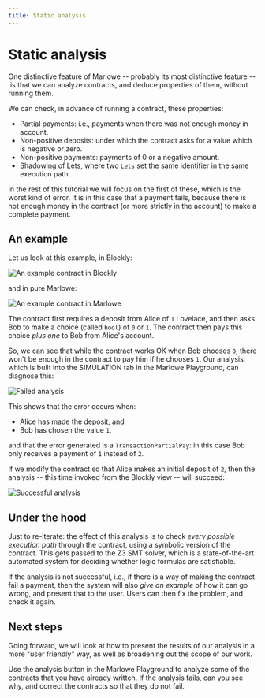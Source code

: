 ```yaml
---
title: Static analysis
---
```


# Static analysis

One distinctive feature of Marlowe -- probably its most distinctive
feature -- is that we can analyze contracts, and deduce properties of
them, without running them.

We can check, in advance of running a contract, these properties:

-   Partial payments: i.e., payments when there was not enough money in
    account.
-   Non-positive deposits: under which the contract asks for a value
    which is negative or zero.
-   Non-positive payments: payments of 0 or a negative amount.
-   Shadowing of Lets, where two `Lets` set the same identifier in the
    same execution path.

In the rest of this tutorial we will focus on the first of these, which
is the worst kind of error. It is in this case that a payment fails,
because there is not enough money in the contract (or more strictly in
the account) to make a complete payment.

## An example

Let us look at this example, in Blockly:

![An example contract in Blockly](images/analysis1.png)

and in pure Marlowe:

![An example contract in Marlowe](images/analysis2.png)

The contract first requires a deposit from Alice of `1` Lovelace, and
then asks Bob to make a choice (called `bool`) of `0` or `1`. The
contract then pays this choice *plus one* to Bob from Alice's account.

So, we can see that while the contract works OK when Bob chooses `0`,
there won't be enough in the contract to pay him if he chooses `1`. Our
analysis, which is built into the SIMULATION tab in the Marlowe
Playground, can diagnose this:

![Failed analysis](images/analysis3.png)

This shows that the error occurs when:

-   Alice has made the deposit, and
-   Bob has chosen the value `1`.

and that the error generated is a `TransactionPartialPay`: in this case
Bob only receives a payment of `1` instead of `2`.

If we modify the contract so that Alice makes an initial deposit of `2`,
then the analysis -- this time invoked from the Blockly view -- will
succeed:

![Successful analysis](images/analysis4.png)

## Under the hood

Just to re-iterate: the effect of this analysis is to check *every
possible execution path* through the contract, using a symbolic version
of the contract. This gets passed to the Z3 SMT solver, which is a
state-of-the-art automated system for deciding whether logic formulas
are satisfiable.

If the analysis is not successful, i.e., if there is a way of making the
contract fail a payment, then the system will also *give an example* of
how it can go wrong, and present that to the user. Users can then fix
the problem, and check it again.

## Next steps

Going forward, we will look at how to present the results of our
analysis in a more "user friendly" way, as well as broadening out the
scope of our work.

Use the analysis button in the Marlowe Playground to analyze some of the
contracts that you have already written. If the analysis fails, can you
see why, and correct the contracts so that they do not fail.
